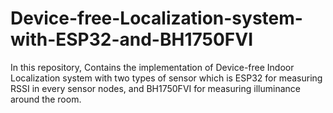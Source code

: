 # Device-free-Localization-system-with-ESP32-and-BH1750FVI
   In this repository, Contains the implementation of Device-free Indoor Localization system with two types of sensor which is ESP32 for measuring RSSI in every sensor nodes, and BH1750FVI for measuring illuminance around the room.
